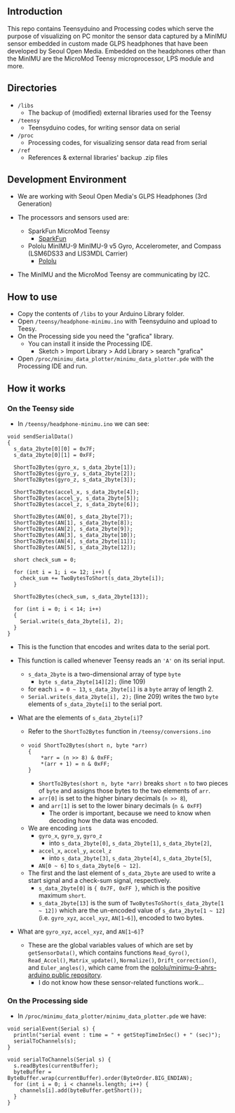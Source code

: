 ## Introduction
This repo contains Teensyduino and Processing codes which serve the purpose of visualizing on PC monitor the sensor data captured by a MinIMU sensor embedded in custom made GLPS headphones that have been developed by Seoul Open Media. Embedded on the headphones other than the MinIMU are the MicroMod Teensy microprocessor, LPS module and more.

## Directories
- ```/libs```
  - The backup of (modified) external libraries used for the Teensy
- ```/teensy```
  - Teensyduino codes, for writing sensor data on serial
- ```/proc```
  - Processing codes, for visualizing sensor data read from serial
- ```/ref```
  - References & external libraries' backup .zip files

## Development Environment
- We are working with Seoul Open Media's GLPS Headphones (3rd Generation)
- The processors and sensors used are:

  - SparkFun MicroMod Teensy 
    - [SparkFun](https://www.sparkfun.com/products/16402)
  - Pololu MinIMU-9 MinIMU-9 v5 Gyro, Accelerometer, and Compass (LSM6DS33 and LIS3MDL Carrier)
    - [Pololu](https://www.pololu.com/product/2738)

- The MinIMU and the MicroMod Teensy are communicating by I2C.

## How to use
- Copy the contents of ```/libs``` to your Arduino Library folder.
- Open ```/teensy/headphone-minimu.ino``` with Teensyduino and upload to Teesy.
- On the Processing side you need the "grafica" library.
  - You can install it inside the Processing IDE.
    - Sketch > Import Library > Add Library > search "grafica"
- Open ```/proc/minimu_data_plotter/minimu_data_plotter.pde``` with the Processing IDE and run.

## How it works
### On the Teensy side
- In ```/teensy/headphone-minimu.ino``` we can see:
```
void sendSerialData()
{
  s_data_2byte[0][0] = 0x7F;
  s_data_2byte[0][1] = 0xFF;

  ShortTo2Bytes(gyro_x, s_data_2byte[1]);
  ShortTo2Bytes(gyro_y, s_data_2byte[2]);
  ShortTo2Bytes(gyro_z, s_data_2byte[3]);

  ShortTo2Bytes(accel_x, s_data_2byte[4]);
  ShortTo2Bytes(accel_y, s_data_2byte[5]);
  ShortTo2Bytes(accel_z, s_data_2byte[6]);

  ShortTo2Bytes(AN[0], s_data_2byte[7]);
  ShortTo2Bytes(AN[1], s_data_2byte[8]);
  ShortTo2Bytes(AN[2], s_data_2byte[9]);
  ShortTo2Bytes(AN[3], s_data_2byte[10]);
  ShortTo2Bytes(AN[4], s_data_2byte[11]);
  ShortTo2Bytes(AN[5], s_data_2byte[12]);

  short check_sum = 0;

  for (int i = 1; i <= 12; i++) {
    check_sum += TwoBytesToShort(s_data_2byte[i]);
  }

  ShortTo2Bytes(check_sum, s_data_2byte[13]);

  for (int i = 0; i < 14; i++)
  {
    Serial.write(s_data_2byte[i], 2);
  }
}
```
- This is the function that encodes and writes data to the serial port.
- This function is called whenever Teensy reads an ```'A'``` on its serial input.
  - ```s_data_2byte``` is a two-dimensional array of type ```byte```
    - ```byte s_data_2byte[14][2];``` (line 109)
  - for each ```i = 0 ~ 13```, ```s_data_2byte[i]``` is a ```byte``` array of length 2.
  - ```Serial.write(s_data_2byte[i], 2);``` (line 209) writes the two ```byte``` elements of ```s_data_2byte[i]``` to the serial port.

- What are the elements of ```s_data_2byte[i]```?
  - Refer to the ```ShortTo2Bytes``` function in ```/teensy/conversions.ino```
  - ```
    void ShortTo2Bytes(short n, byte *arr)
    {
        *arr = (n >> 8) & 0xFF;
        *(arr + 1) = n & 0xFF;
    }
    ```
    - ```ShortTo2Bytes(short n, byte *arr)``` breaks ```short n``` to two pieces of ```byte``` and assigns those bytes to the two elements of ```arr```.
    - ```arr[0]``` is set to the higher binary decimals (```n >> 8```),
    - and ```arr[1]``` is set to the lower binary decimals (```n & 0xFF```)
      - The order is important, because we need to know when decoding how the data was encoded.
  - We are encoding ```int```s 
    - ```gyro_x```, ```gyro_y```, ```gyro_z``` 
      - into ```s_data_2byte[0]```, ```s_data_2byte[1]```, ```s_data_2byte[2]```,
    - ```accel_x```, ```accel_y```, ```accel_z``` 
      - into ```s_data_2byte[3]```, ```s_data_2byte[4]```, ```s_data_2byte[5]```,
    - ```AN[0 ~ 6]``` to ```s_data_2byte[6 ~ 12]```.
  - The first and the last element of ```s_data_2byte``` are used to write a start signal and a check-sum signal, respectively.
    - ```s_data_2byte[0]``` is ```{ 0x7F, 0xFF }```, which is the positive maximum ```short```.
    - ```s_data_2byte[13]``` is the sum of ```TwoBytesToShort(s_data_2byte[1 ~ 12])``` which are the un-encoded value of ```s_data_2byte[1 ~ 12]``` (i.e. ```gyro_xyz```, ```accel_xyz```, ```AN[1~6]```), encoded to two bytes.
- What are ```gyro_xyz```, ```accel_xyz```, and ```AN[1~6]```?
  - These are the global variables values of which are set by ```getSensorData()```, which contains functions ```Read_Gyro()```, ```Read_Accel()```, ```Matrix_update()```, ```Normalize()```, ```Drift_correction()```, and ```Euler_angles()```, which came from the [pololu/minimu-9-ahrs-arduino public repository](https://github.com/pololu/minimu-9-ahrs-arduino/tree/master/MinIMU9AHRS).
    - I do not know how these sensor-related functions work...

### On the Processing side
- In ```/proc/minimu_data_plotter/minimu_data_plotter.pde``` we have:
```
void serialEvent(Serial s) {
  println("serial event : time = " + getStepTimeInSec() + " (sec)");
  serialToChannels(s);
}
```
```
void serialToChannels(Serial s) {
  s.readBytes(currentBuffer);
  byteBuffer = ByteBuffer.wrap(currentBuffer).order(ByteOrder.BIG_ENDIAN);
  for (int i = 0; i < channels.length; i++) {
    channels[i].add(byteBuffer.getShort());
  }
}
```
